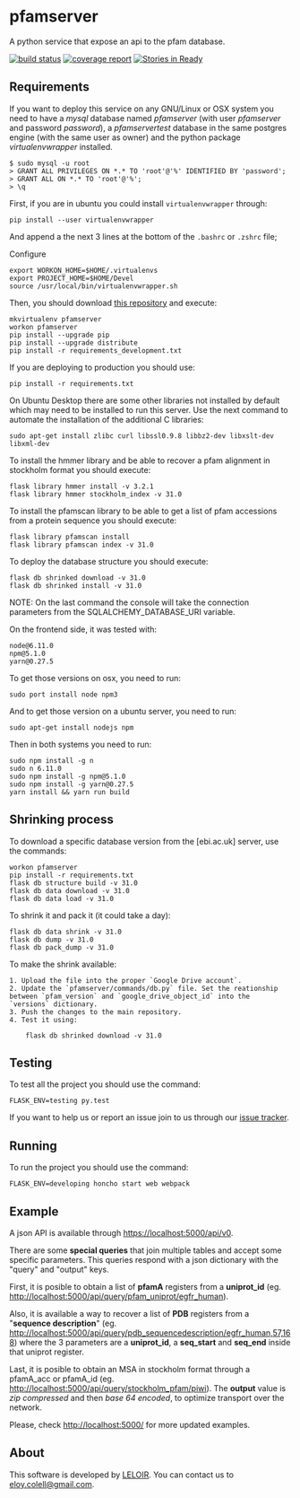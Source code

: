 # pfamserver

A python service that expose an api to the pfam database.

[![build status](https://wichi.no-ip.org/leloir/pfamserver/badges/dev/pipeline.svg)](https://wichi.no-ip.org/leloir/pfamserver/commits/dev)
[![coverage report](https://wichi.no-ip.org/leloir/pfamserver/badges/dev/coverage.svg)](https://wichi.no-ip.org/leloir/pfamserver/commits/dev)
[![Stories in Ready](https://badge.waffle.io/ecolell/pfamserver.png?label=ready&title=Ready)](https://waffle.io/ecolell/pfamserver)

## Requirements

If you want to deploy this service on any GNU/Linux or OSX system you need to have a *mysql* database named *pfamserver* (with user *pfamserver* and password *password*), a *pfamservertest* database in the same postgres engine (with the same user as owner) and the python package *virtualenvwrapper* installed.

    $ sudo mysql -u root
    > GRANT ALL PRIVILEGES ON *.* TO 'root'@'%' IDENTIFIED BY 'password';
    > GRANT ALL ON *.* TO 'root'@'%';
    > \q

First, if you are in ubuntu you could install `virtualenvwrapper` through:

    pip install --user virtualenvwrapper

And append a the next 3 lines at the bottom of the `.bashrc` or `.zshrc` file;

Configure

    export WORKON_HOME=$HOME/.virtualenvs
    export PROJECT_HOME=$HOME/Devel
    source /usr/local/bin/virtualenvwrapper.sh

Then, you should download [this repository](https://wichi.no-ip.org/leloir/pfamserver) and execute:

    mkvirtualenv pfamserver
    workon pfamserver
    pip install --upgrade pip
    pip install --upgrade distribute
    pip install -r requirements_development.txt

If you are deploying to production you should use:

    pip install -r requirements.txt

On Ubuntu Desktop there are some other libraries not installed by default which may need to be installed to run this server. Use the next command to automate the installation of the additional C libraries:

    sudo apt-get install zlibc curl libssl0.9.8 libbz2-dev libxslt-dev libxml-dev

To install the hmmer library and be able to recover a pfam alignment in stockholm format you should execute:

    flask library hmmer install -v 3.2.1
    flask library hmmer stockholm_index -v 31.0

To install the pfamscan library to be able to get a list of pfam accessions from a protein sequence you should execute:

    flask library pfamscan install
    flask library pfamscan index -v 31.0

To deploy the database structure you should execute:

    flask db shrinked download -v 31.0
    flask db shrinked install -v 31.0

NOTE: On the last command the console will take the connection parameters from the SQLALCHEMY_DATABASE_URI variable.

On the frontend side, it was tested with:

    node@6.11.0
    npm@5.1.0
    yarn@0.27.5

To get those versions on osx, you need to run:

    sudo port install node npm3

And to get those version on a ubuntu server, you need to run:

    sudo apt-get install nodejs npm

Then in both systems you need to run:

    sudo npm install -g n
    sudo n 6.11.0
    sudo npm install -g npm@5.1.0
    sudo npm install -g yarn@0.27.5
    yarn install && yarn run build

## Shrinking process

To download a specific database version from the [ebi.ac.uk] server, use the commands:

    workon pfamserver
    pip install -r requirements.txt
    flask db structure build -v 31.0
    flask db data download -v 31.0
    flask db data load -v 31.0

To shrink it and pack it (it could take a day):

    flask db data shrink -v 31.0
    flask db dump -v 31.0
    flask db pack_dump -v 31.0

To make the shrink available:

    1. Upload the file into the proper `Google Drive account`.
    2. Update the `pfamserver/commands/db.py` file. Set the reationship between `pfam_version` and `google_drive_object_id` into the `versions` dictionary.
    3. Push the changes to the main repository.
    4. Test it using:

        flask db shrinked download -v 31.0

## Testing

To test all the project you should use the command:

    FLASK_ENV=testing py.test

If you want to help us or report an issue join to us through our [issue tracker](https://wichi.no-ip.org/leloir/pfamserver/issues).

## Running

To run the project you should use the command:

    FLASK_ENV=developing honcho start web webpack

## Example

A json API is available through [https://localhost:5000/api/v0](http://localhost:5000/api/v0).

There are some **special queries** that join multiple tables and accept some specific parameters. This queries respond with a json dictionary with the "query" and "output" keys.

First, it is posible to obtain a list of **pfamA** registers from a **uniprot_id** (eg. [http://localhost:5000/api/query/pfam_uniprot/egfr_human](http://localhost:5000/api/query/pfam_uniprot/egfr_human)).

Also, it is available a way to recover a list of **PDB** registers from a "**sequence description**" (eg. [http://localhost:5000/api/query/pdb_sequencedescription/egfr_human,57,168](http://localhost:5000/api/query/pdb_sequencedescription/egfr_human,57,168)) where the 3 parameters are a **uniprot_id**, a **seq_start** and **seq_end** inside that uniprot register.

Last, it is posible to obtain an MSA in stockholm format through a pfamA_acc or pfamA_id (eg. [http://localhost:5000/api/query/stockholm_pfam/piwi](http://localhost:5000/api/query/stockholm_pfam/piwi)). The **output** value is *zip compressed* and then *base 64 encoded*, to optimize transport over the network.

Please, check [http://localhost:5000/](http://localhost:5000/) for more updated examples.

## About

This software is developed by [LELOIR](http://leloir.org.ar/). You can contact us to [eloy.colell@gmail.com](mailto:eloy.colell@gmail.com).
